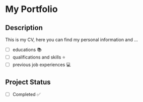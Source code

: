 # My Portfolio

## Description

This is my CV, here you can find my personal information and ...

- [ ] educations :books:
- [ ] qualifications and skills :star:
- [ ] previous job experiences :computer:

## Project Status

<!-- - [ ] Ongoing :construction: -->
- [ ] Completed :white_check_mark:
<!-- - [ ] On hold :hourglass_flowing_sand: -->
